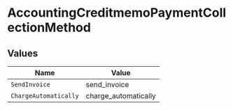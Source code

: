 # AccountingCreditmemoPaymentCollectionMethod


## Values

| Name                  | Value                 |
| --------------------- | --------------------- |
| `SendInvoice`         | send_invoice          |
| `ChargeAutomatically` | charge_automatically  |